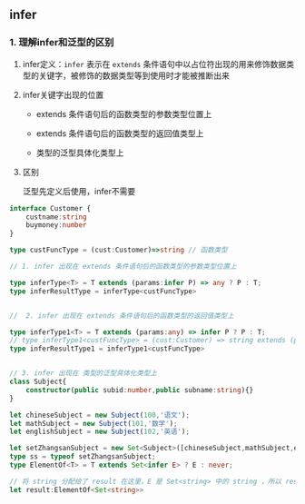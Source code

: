## infer

### 1. 理解infer和泛型的区别

1. infer定义：`infer` 表示在 `extends` 条件语句中以占位符出现的用来修饰数据类型的关键字，被修饰的数据类型等到使用时才能被推断出来

2. infer关键字出现的位置

    - extends 条件语句后的函数类型的参数类型位置上

    - extends 条件语句后的函数类型的返回值类型上

    - 类型的泛型具体化类型上

3. 区别

    泛型先定义后使用，infer不需要

```typescript
interface Customer {
    custname:string
    buymoney:number
}

type custFuncType = (cust:Customer)=>string // 函数类型

// 1. infer 出现在 extends 条件语句后的函数类型的参数类型位置上

type inferType<T> = T extends (params:infer P) => any ? P : T;
type inferResultType = inferType<custFuncType>


//  2. infer 出现在 extends 条件语句后的函数类型的返回值类型上

type inferType1<T> = T extends (params:any) => infer P ? P : T;
// type inferType1<custFuncType> = (cust:Customer) => string extends (params:infer P)=>any ? P : T;
type inferResultType1 = inferType1<custFuncType>


// 3. infer 出现在 类型的泛型具体化类型上
class Subject{
    constructor(public subid:number,public subname:string){}
}

let chineseSubject = new Subject(100,'语文');
let mathSubject = new Subject(101,'数学');
let englishSubject = new Subject(102,'英语');

let setZhangsanSubject = new Set<Subject>([chineseSubject,mathSubject,englishSubject]);
type ss = typeof setZhangsanSubject;
type ElementOf<T> = T extends Set<infer E> ? E : never;

// 将 string 分配给了 result 在这里，E 是 Set<string> 中的 string ，所以 result 类型推断为 string
let result:ElementOf<Set<string>>

```
